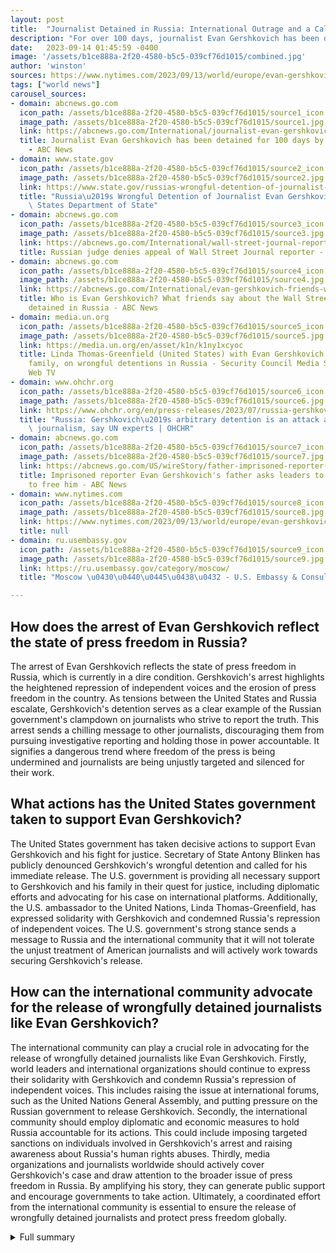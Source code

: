 ```yaml
---
layout: post
title:  "Journalist Detained in Russia: International Outrage and a Call for Freedom"
description: "For over 100 days, journalist Evan Gershkovich has been detained in Russia on espionage charges. His arrest and subsequent imprisonment have sparked international outrage and calls for his release."
date:   2023-09-14 01:45:59 -0400
image: '/assets/b1ce888a-2f20-4580-b5c5-039cf76d1015/combined.jpg'
author: 'winston'
sources: https://www.nytimes.com/2023/09/13/world/europe/evan-gershkovich-family-un.html https://abcnews.go.com/International/journalist-evan-gershkovich-100-days-detained-russia/story?id=100800017 https://www.state.gov/russias-wrongful-detention-of-journalist-evan-gershkovich/ https://abcnews.go.com/International/wall-street-journal-reporter-arrested-russia-expected-court/story?id=98654987 https://abcnews.go.com/International/evan-gershkovich-friends-wall-street-journal-reporter-detained/story?id=98383162 https://media.un.org/en/asset/k1n/k1ny1xcyoc https://www.ohchr.org/en/press-releases/2023/07/russia-gershkovichs-arbitrary-detention-attack-against-independent https://abcnews.go.com/US/wireStory/father-imprisoned-reporter-evan-gershkovich-calls-world-leaders-103174535 https://ru.usembassy.gov/category/moscow/
tags: ["world news"]
carousel_sources:
- domain: abcnews.go.com
  icon_path: /assets/b1ce888a-2f20-4580-b5c5-039cf76d1015/source1_icon.jpg
  image_path: /assets/b1ce888a-2f20-4580-b5c5-039cf76d1015/source1.jpg
  link: https://abcnews.go.com/International/journalist-evan-gershkovich-100-days-detained-russia/story?id=100800017
  title: Journalist Evan Gershkovich has been detained for 100 days by Russian government
    - ABC News
- domain: www.state.gov
  icon_path: /assets/b1ce888a-2f20-4580-b5c5-039cf76d1015/source2_icon.jpg
  image_path: /assets/b1ce888a-2f20-4580-b5c5-039cf76d1015/source2.jpg
  link: https://www.state.gov/russias-wrongful-detention-of-journalist-evan-gershkovich/
  title: "Russia\u2019s Wrongful Detention of Journalist Evan Gershkovich - United\
    \ States Department of State"
- domain: abcnews.go.com
  icon_path: /assets/b1ce888a-2f20-4580-b5c5-039cf76d1015/source3_icon.jpg
  image_path: /assets/b1ce888a-2f20-4580-b5c5-039cf76d1015/source3.jpg
  link: https://abcnews.go.com/International/wall-street-journal-reporter-arrested-russia-expected-court/story?id=98654987
  title: Russian judge denies appeal of Wall Street Journal reporter - ABC News
- domain: abcnews.go.com
  icon_path: /assets/b1ce888a-2f20-4580-b5c5-039cf76d1015/source4_icon.jpg
  image_path: /assets/b1ce888a-2f20-4580-b5c5-039cf76d1015/source4.jpg
  link: https://abcnews.go.com/International/evan-gershkovich-friends-wall-street-journal-reporter-detained/story?id=98383162
  title: Who is Evan Gershkovich? What friends say about the Wall Street Journal reporter
    detained in Russia - ABC News
- domain: media.un.org
  icon_path: /assets/b1ce888a-2f20-4580-b5c5-039cf76d1015/source5_icon.jpg
  image_path: /assets/b1ce888a-2f20-4580-b5c5-039cf76d1015/source5.jpg
  link: https://media.un.org/en/asset/k1n/k1ny1xcyoc
  title: Linda Thomas-Greenfield (United States) with Evan Gershkovich's parents and
    family, on wrongful detentions in Russia - Security Council Media Stakeout | UN
    Web TV
- domain: www.ohchr.org
  icon_path: /assets/b1ce888a-2f20-4580-b5c5-039cf76d1015/source6_icon.jpg
  image_path: /assets/b1ce888a-2f20-4580-b5c5-039cf76d1015/source6.jpg
  link: https://www.ohchr.org/en/press-releases/2023/07/russia-gershkovichs-arbitrary-detention-attack-against-independent
  title: "Russia: Gershkovich\u2019s arbitrary detention is an attack against independent\
    \ journalism, say UN experts | OHCHR"
- domain: abcnews.go.com
  icon_path: /assets/b1ce888a-2f20-4580-b5c5-039cf76d1015/source7_icon.jpg
  image_path: /assets/b1ce888a-2f20-4580-b5c5-039cf76d1015/source7.jpg
  link: https://abcnews.go.com/US/wireStory/father-imprisoned-reporter-evan-gershkovich-calls-world-leaders-103174535
  title: Imprisoned reporter Evan Gershkovich's father asks leaders to urge Russia
    to free him - ABC News
- domain: www.nytimes.com
  icon_path: /assets/b1ce888a-2f20-4580-b5c5-039cf76d1015/source8_icon.jpg
  image_path: /assets/b1ce888a-2f20-4580-b5c5-039cf76d1015/source8.jpg
  link: https://www.nytimes.com/2023/09/13/world/europe/evan-gershkovich-family-un.html
  title: null
- domain: ru.usembassy.gov
  icon_path: /assets/b1ce888a-2f20-4580-b5c5-039cf76d1015/source9_icon.jpg
  image_path: /assets/b1ce888a-2f20-4580-b5c5-039cf76d1015/source9.jpg
  link: https://ru.usembassy.gov/category/moscow/
  title: "Moscow \u0430\u0440\u0445\u0438\u0432 - U.S. Embassy & Consulates in Russia"

---
```


## How does the arrest of Evan Gershkovich reflect the state of press freedom in Russia?
The arrest of Evan Gershkovich reflects the state of press freedom in Russia, which is currently in a dire condition. Gershkovich's arrest highlights the heightened repression of independent voices and the erosion of press freedom in the country. As tensions between the United States and Russia escalate, Gershkovich's detention serves as a clear example of the Russian government's clampdown on journalists who strive to report the truth. This arrest sends a chilling message to other journalists, discouraging them from pursuing investigative reporting and holding those in power accountable. It signifies a dangerous trend where freedom of the press is being undermined and journalists are being unjustly targeted and silenced for their work.

## What actions has the United States government taken to support Evan Gershkovich?
The United States government has taken decisive actions to support Evan Gershkovich and his fight for justice. Secretary of State Antony Blinken has publicly denounced Gershkovich's wrongful detention and called for his immediate release. The U.S. government is providing all necessary support to Gershkovich and his family in their quest for justice, including diplomatic efforts and advocating for his case on international platforms. Additionally, the U.S. ambassador to the United Nations, Linda Thomas-Greenfield, has expressed solidarity with Gershkovich and condemned Russia's repression of independent voices. The U.S. government's strong stance sends a message to Russia and the international community that it will not tolerate the unjust treatment of American journalists and will actively work towards securing Gershkovich's release.

## How can the international community advocate for the release of wrongfully detained journalists like Evan Gershkovich?
The international community can play a crucial role in advocating for the release of wrongfully detained journalists like Evan Gershkovich. Firstly, world leaders and international organizations should continue to express their solidarity with Gershkovich and condemn Russia's repression of independent voices. This includes raising the issue at international forums, such as the United Nations General Assembly, and putting pressure on the Russian government to release Gershkovich. Secondly, the international community should employ diplomatic and economic measures to hold Russia accountable for its actions. This could include imposing targeted sanctions on individuals involved in Gershkovich's arrest and raising awareness about Russia's human rights abuses. Thirdly, media organizations and journalists worldwide should actively cover Gershkovich's case and draw attention to the broader issue of press freedom in Russia. By amplifying his story, they can generate public support and encourage governments to take action. Ultimately, a coordinated effort from the international community is essential to ensure the release of wrongfully detained journalists and protect press freedom globally.



<details>
  <summary>Full summary</summary>
<p>Evan Gershkovich, a reporter for the prestigious Wall Street Journal, was arrested on March 29 in Yekaterinburg. Russian authorities allege that he was collecting information about a Russian military-industrial complex, a claim strongly denied by both Gershkovich and the Wall Street Journal.</p>
<p>The timing of Gershkovich's arrest is significant. It coincided with increased tension between the United States and Russia over the war in Ukraine. As geopolitical tensions rise, Gershkovich's detention has become a glaring example of the repression of independent voices and the erosion of press freedom.</p>
<p>Gershkovich's family has been tirelessly advocating for his release. They have turned to the United Nations for help, appealing to world leaders attending the U.N. General Assembly to join the call for his freedom. They are seeking assistance from the international community to secure the release of their loved one.</p>
<p>In a powerful statement of support, the United States ambassador to the United Nations, Linda Thomas-Greenfield, has expressed solidarity with Evan Gershkovich and other wrongfully detained Americans. She has condemned Russia's repression of independent voices and called for their immediate release.</p>
<p>Despite appeals and international condemnation, Gershkovich's appeal for release was denied by a Russian judge. The allegations against him remain unsubstantiated, and Gershkovich vehemently maintains his innocence. The Wall Street Journal, standing firmly behind their journalist, has demanded his release and denounced the spying accusations as baseless.</p>
<p>Friends and colleagues of Gershkovich have been stunned by his imprisonment. They describe him as a caring and intelligent person dedicated to his profession. Leading media outlets worldwide have joined the chorus of condemnation, decrying his arrest and demanding his immediate release.</p>
<p>The U.S. government has taken a strong stance on Gershkovich's wrongful detention. Secretary of State Antony Blinken has determined that Gershkovich is wrongfully detained by Russia and has called for his immediate release. The U.S. government will provide all appropriate support to Gershkovich and his family in their fight for justice.</p>
<p>It is crucial that the international community continues to shine a spotlight on Gershkovich's case. His imprisonment is not just an attack on the freedom of the press, but also a violation of human rights. The world must stand together in demanding the release of Evan Gershkovich and all wrongfully detained individuals.</p>
<p>As Gershkovich remains behind bars, his colleagues and friends have launched a campaign to raise awareness and demand his release. They have created a website to share information about his case and to gather support for his cause.</p>
<p>The fight for Evan Gershkovich's freedom is far from over. The United Nations, world leaders, and advocates for press freedom must continue to exert pressure on Russia to release him. The arbitrary arrests and detentions of journalists must not go unchallenged, and the pursuit of truth and justice must prevail.</p>
<p>As the world watches and waits, the plight of Evan Gershkovich serves as a reminder of the dangers faced by journalists who seek to uncover the truth and hold power to account. It is a stark warning that press freedom is under threat, and that we must stand united in defense of those who risk everything to bring us the truth.</p>
</details>
